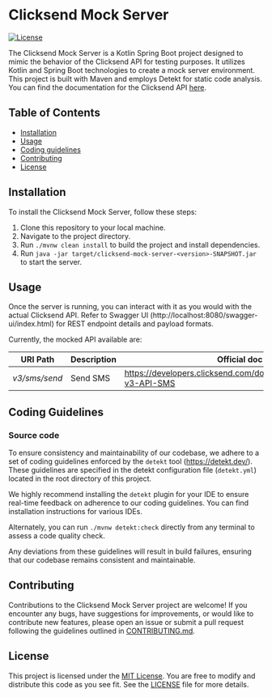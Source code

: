 # Clicksend Mock Server

[![License](https://img.shields.io/badge/License-MIT-blue.svg)](https://opensource.org/licenses/MIT)

The Clicksend Mock Server is a Kotlin Spring Boot project designed to mimic the behavior of the Clicksend API for testing purposes. It utilizes Kotlin and Spring Boot technologies to create a mock server environment. This project is built with Maven and employs Detekt for static code analysis. You can find the documentation for the Clicksend API [here](https://developers.clicksend.com/docs/rest/v3/#ClickSend-v3-API-SMS).

## Table of Contents

- [Installation](#installation)
- [Usage](#usage)
- [Coding guidelines](#coding-guidelines)
- [Contributing](#contributing)
- [License](#license)

## Installation

To install the Clicksend Mock Server, follow these steps:

1. Clone this repository to your local machine.
2. Navigate to the project directory.
3. Run `./mvnw clean install` to build the project and install dependencies.
4. Run `java -jar target/clicksend-mock-server-<version>-SNAPSHOT.jar` to start the server.

## Usage

Once the server is running, you can interact with it as you would with the actual Clicksend API.
Refer to Swagger UI (http://localhost:8080/swagger-ui/index.html) for REST endpoint details and payload formats.

Currently, the mocked API available are:

| URI Path      | Description | Official doc                                                        |
|---------------|-------------|---------------------------------------------------------------------|
| _v3/sms/send_ | Send SMS    | https://developers.clicksend.com/docs/rest/v3/#ClickSend-v3-API-SMS |

## Coding Guidelines

### Source code 

To ensure consistency and maintainability of our codebase, we adhere to a set of coding guidelines enforced by the `detekt` tool (https://detekt.dev/). 
These guidelines are specified in the detekt configuration file (`detekt.yml`) located in the root directory of this project.

We highly recommend installing the `detekt` plugin for your IDE to ensure real-time feedback on adherence to our coding guidelines. 
You can find installation instructions for various IDEs.

Alternately, you can run `./mvnw detekt:check` directly from any terminal to assess a code quality check.

Any deviations from these guidelines will result in build failures, ensuring that our codebase remains consistent and maintainable.

## Contributing

Contributions to the Clicksend Mock Server project are welcome! If you encounter any bugs, have suggestions for improvements, or would like to contribute new features, please open an issue or submit a pull request following the guidelines outlined in [CONTRIBUTING.md](https://github.com/AleNegrini/ClicksendMockServer/blob/main/.github/CONTRIBUTING.md).

## License

This project is licensed under the [MIT License](https://github.com/AleNegrini/ClicksendMockServer/blob/main/.github/LICENSE). You are free to modify and distribute this code as you see fit. See the [LICENSE](https://github.com/AleNegrini/ClicksendMockServer/blob/main/.github/LICENSE) file for more details.

